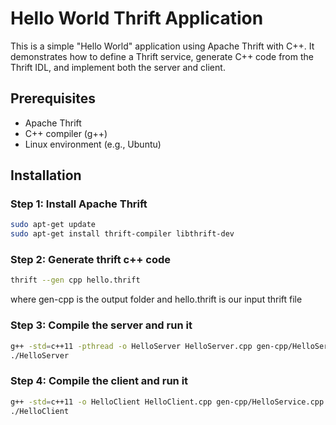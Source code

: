 # Hello World Thrift Application

This is a simple "Hello World" application using Apache Thrift with C++. It demonstrates how to define a Thrift service, generate C++ code from the Thrift IDL, and implement both the server and client.

## Prerequisites

- Apache Thrift
- C++ compiler (g++)
- Linux environment (e.g., Ubuntu)

## Installation

### Step 1: Install Apache Thrift

```sh
sudo apt-get update
sudo apt-get install thrift-compiler libthrift-dev
```
### Step 2: Generate thrift c++ code
```sh
thrift --gen cpp hello.thrift
```
where gen-cpp is the output folder and hello.thrift is our input thrift file

### Step 3: Compile the server and run it
```sh
g++ -std=c++11 -pthread -o HelloServer HelloServer.cpp gen-cpp/HelloService.cpp -lthrift
./HelloServer
```
### Step 4: Compile the client and run it
```sh
g++ -std=c++11 -o HelloClient HelloClient.cpp gen-cpp/HelloService.cpp -lthrift
./HelloClient
```